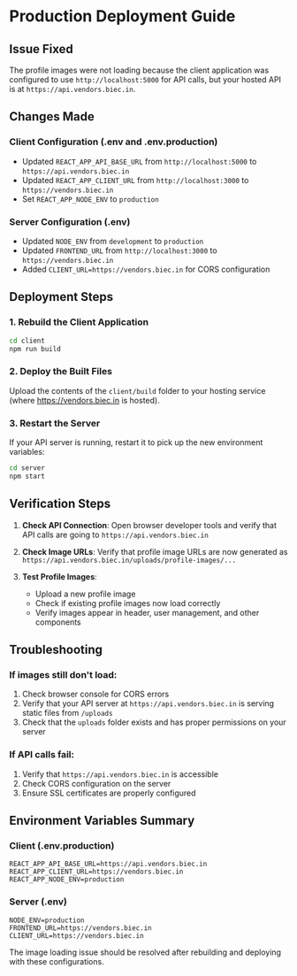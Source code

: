 # Production Deployment Guide

## Issue Fixed
The profile images were not loading because the client application was configured to use `http://localhost:5000` for API calls, but your hosted API is at `https://api.vendors.biec.in`.

## Changes Made

### Client Configuration (.env and .env.production)
- Updated `REACT_APP_API_BASE_URL` from `http://localhost:5000` to `https://api.vendors.biec.in`
- Updated `REACT_APP_CLIENT_URL` from `http://localhost:3000` to `https://vendors.biec.in`
- Set `REACT_APP_NODE_ENV` to `production`

### Server Configuration (.env)
- Updated `NODE_ENV` from `development` to `production`
- Updated `FRONTEND_URL` from `http://localhost:3000` to `https://vendors.biec.in`
- Added `CLIENT_URL=https://vendors.biec.in` for CORS configuration

## Deployment Steps

### 1. Rebuild the Client Application
```bash
cd client
npm run build
```

### 2. Deploy the Built Files
Upload the contents of the `client/build` folder to your hosting service (where https://vendors.biec.in is hosted).

### 3. Restart the Server
If your API server is running, restart it to pick up the new environment variables:
```bash
cd server
npm start
```

## Verification Steps

1. **Check API Connection**: Open browser developer tools and verify that API calls are going to `https://api.vendors.biec.in`

2. **Check Image URLs**: Verify that profile image URLs are now generated as `https://api.vendors.biec.in/uploads/profile-images/...`

3. **Test Profile Images**: 
   - Upload a new profile image
   - Check if existing profile images now load correctly
   - Verify images appear in header, user management, and other components

## Troubleshooting

### If images still don't load:
1. Check browser console for CORS errors
2. Verify that your API server at `https://api.vendors.biec.in` is serving static files from `/uploads`
3. Check that the `uploads` folder exists and has proper permissions on your server

### If API calls fail:
1. Verify that `https://api.vendors.biec.in` is accessible
2. Check CORS configuration on the server
3. Ensure SSL certificates are properly configured

## Environment Variables Summary

### Client (.env.production)
```
REACT_APP_API_BASE_URL=https://api.vendors.biec.in
REACT_APP_CLIENT_URL=https://vendors.biec.in
REACT_APP_NODE_ENV=production
```

### Server (.env)
```
NODE_ENV=production
FRONTEND_URL=https://vendors.biec.in
CLIENT_URL=https://vendors.biec.in
```

The image loading issue should be resolved after rebuilding and deploying with these configurations.